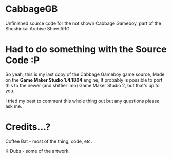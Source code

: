 # CabbageGB
Unfinished source code for the not shown Cabbage Gameboy, part of the Shoshinkai Archive Show ARG.

# Had to do something with the Source Code :P
So yeah, this is my last copy of the Cabbage Gameboy game source, Made on the **Game Maker Studio 1.4.1804** engine, 
It probably is possible to port this to the newer (and shittier imo) Game Maker Studio 2, but that's up to you.

I tried my best to comment this whole thing out but any questions please ask me.

# Credits...?
Coffee Bat - most of the thing, code, etc.

K-Dubs - some of the artwork.
